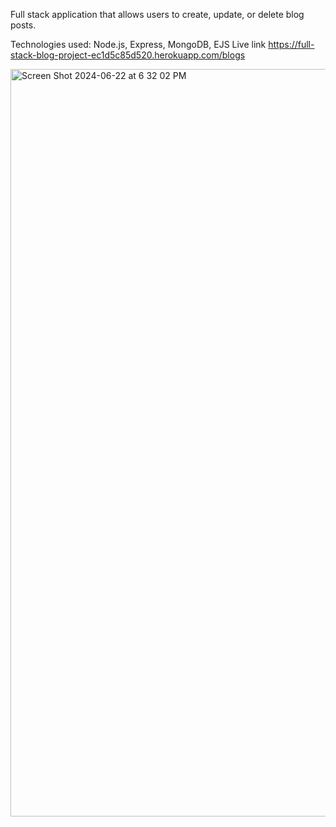 Full stack application that allows users to create, update, or delete blog posts.

Technologies used: Node.js, Express, MongoDB, EJS
Live link
https://full-stack-blog-project-ec1d5c85d520.herokuapp.com/blogs



<img width="1196" alt="Screen Shot 2024-06-22 at 6 32 02 PM" src="https://github.com/ezekielswanson/blog-project-node/assets/75798690/09dbd147-6926-4904-a548-26d147f4de8f">
